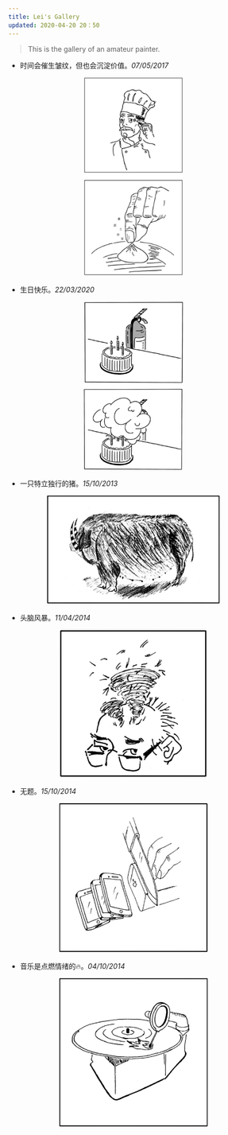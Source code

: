 ```yaml
---
title: Lei's Gallery
updated: 2020-04-20 20：50
---
```


> This is the gallery of an amateur painter.

* 时间会催生皱纹，但也会沉淀价值。_07/05/2017_

<p align="center">
<img src="/images/painting/zhouwen.jpg" alt="painting" width="200"/>
</p>

* 生日快乐。_22/03/2020_
<p align="center">
<img src="/images/painting/miehuoqi.jpg" alt="miehuoqi" width="200"/>
</p>

* 一只特立独行的猪。_15/10/2013_
<p align="center">
<img src="/images/painting/pig.jpg" alt="pig" width="350"/>
</p>

* 头脑风暴。_11/04/2014_
<p align="center">
<img src="/images/painting/brain-storm.jpg" alt="brain-storm" width="300"/>
</p>

* 无题。_15/10/2014_
<p align="center">
<img src="/images/painting/cut-phones.jpg" alt="cut-phones" width="300"/>
</p>

* 音乐是点燃情绪的🔥。_04/10/2014_
<p align="center">
<img src="/images/painting/music-fire.jpg" alt="music-fire" width="300"/>
</p>